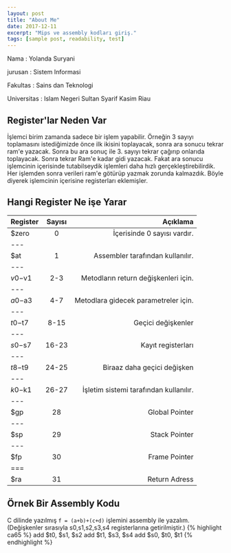 ```yaml
---
layout: post
title: "About Me"
date: 2017-12-11
excerpt: "Mips ve assembly kodları giriş."
tags: [sample post, readability, test]
---
```



<p>Nama  : Yolanda Suryani</p>
<p>jurusan : Sistem Informasi</p>
<p>Fakultas  : Sains dan Teknologi</p>
<p>Universitas : Islam Negeri Sultan Syarif Kasim Riau</p>

Register'lar Neden Var
---
İşlemci birim zamanda sadece bir işlem yapabilir. Örneğin 3 sayıyı toplamasını istediğimizde önce ilk ikisini toplayacak, sonra ara sonucu tekrar ram'e yazacak. Sonra bu ara sonuç ile 3. sayıyı tekrar çağırıp onlarıda toplayacak. Sonra tekrar Ram'e kadar gidi yazacak. Fakat ara sonucu işlemcinin içerisinde tutabilseydik işlemleri daha hızlı gerçekleştirebilirdik. Her işlemden sonra verileri ram'e götürüp yazmak zorunda kalmazdık. Böyle diyerek işlemcinin içerisine registerları eklemişler.

Hangi Register Ne işe Yarar
---

|  Register |  Sayısı |  Açıklama |
|:---|:---:|---:|
| $zero     | 0     | İçerisinde 0 sayısı vardır.  |
|---
| $at       | 1     | Assembler tarafından kullanılır.  |
|---
| $v0-$v1  | 2-3   | Metodların return değişkenleri için. |
|---
| $a0-$a3  | 4-7   | Metodlara gidecek parametreler için. |
|---
| $t0-$t7  | 8-15  | Geçici değişkenler  |
|---
| $s0-$s7  | 16-23 | Kayıt registerları |
|---
| $t8-$t9  | 24-25 | Biraaz daha geçici değişken  |
|---
| $k0-$k1  | 26-27 | İşletim sistemi tarafından kullanılır. |
|---
| $gp      | 28    | Global Pointer  |
|---
| $sp      | 29    | Stack Pointer |
|---
| $fp      | 30    | Frame Pointer  |
|===
| $ra      | 31    | Return Adress |


Örnek Bir Assembly Kodu
---
C dilinde yazılmış `f = (a+b)+(c+d)` işlemini assembly ile yazalım.
(Değişkenler sırasıyla s0,s1,s2,s3,s4 registerlarına getirilmiştir.)
{% highlight ca65 %}
add $t0, $s1, $s2
add $t1, $s3, $s4
add $s0, $t0, $t1
{% endhighlight %}
